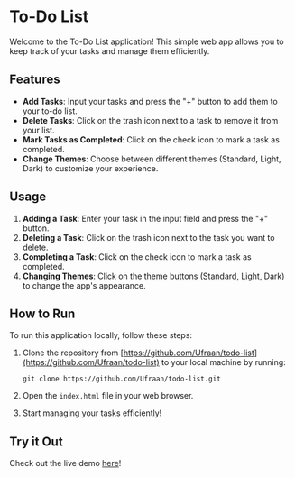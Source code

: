 # To-Do List

Welcome to the To-Do List application! This simple web app allows you to keep track of your tasks and manage them efficiently.

## Features

- **Add Tasks**: Input your tasks and press the "+" button to add them to your to-do list.
- **Delete Tasks**: Click on the trash icon next to a task to remove it from your list.
- **Mark Tasks as Completed**: Click on the check icon to mark a task as completed.
- **Change Themes**: Choose between different themes (Standard, Light, Dark) to customize your experience.

## Usage

1. **Adding a Task**: Enter your task in the input field and press the "+" button.
2. **Deleting a Task**: Click on the trash icon next to the task you want to delete.
3. **Completing a Task**: Click on the check icon to mark a task as completed.
4. **Changing Themes**: Click on the theme buttons (Standard, Light, Dark) to change the app's appearance.

## How to Run

To run this application locally, follow these steps:

1. Clone the repository from [https://github.com/Ufraan/todo-list](https://github.com/Ufraan/todo-list) to your local machine by running:

    ```
    git clone https://github.com/Ufraan/todo-list.git
    ```

2. Open the `index.html` file in your web browser.
3. Start managing your tasks efficiently!

## Try it Out

Check out the live demo [here](https://ufraan.github.io/todo-list/)!

